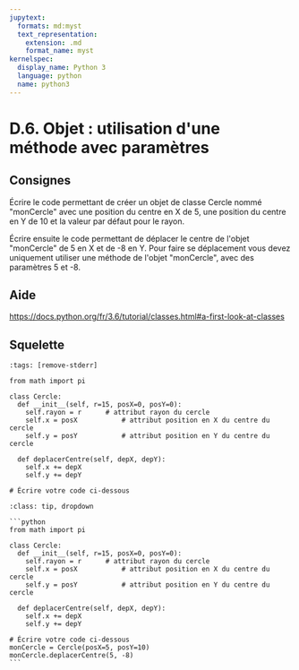 ```yaml
---
jupytext:
  formats: md:myst
  text_representation:
    extension: .md
    format_name: myst
kernelspec:
  display_name: Python 3
  language: python
  name: python3
---
```


# D.6. Objet : utilisation d'une méthode avec paramètres

## Consignes

Écrire le code permettant de créer un objet de classe Cercle nommé "monCercle" avec une position du centre en X de 5, une position du centre en Y de 10 et la valeur par défaut pour le rayon.

Écrire ensuite le code permettant de déplacer le centre de l'objet "monCercle" de 5 en X et de -8 en Y. Pour faire se déplacement vous devez uniquement utiliser une méthode de l'objet "monCercle", avec des paramètres 5 et -8.

## Aide

https://docs.python.org/fr/3.6/tutorial/classes.html#a-first-look-at-classes

## Squelette

```{code-cell} python
:tags: [remove-stderr]

from math import pi

class Cercle:
  def __init__(self, r=15, posX=0, posY=0):
    self.rayon = r		# attribut rayon du cercle
    self.x = posX			# attribut position en X du centre du cercle
    self.y = posY			# attribut position en Y du centre du cercle
  
  def deplacerCentre(self, depX, depY):
    self.x += depX
    self.y += depY
  
# Écrire votre code ci-dessous
```

````{admonition} Cliquez ici pour voir la solution
:class: tip, dropdown

```python
from math import pi

class Cercle:
  def __init__(self, r=15, posX=0, posY=0):
    self.rayon = r		# attribut rayon du cercle
    self.x = posX			# attribut position en X du centre du cercle
    self.y = posY			# attribut position en Y du centre du cercle
  
  def deplacerCentre(self, depX, depY):
    self.x += depX
    self.y += depY
  
# Écrire votre code ci-dessous
monCercle = Cercle(posX=5, posY=10)
monCercle.deplacerCentre(5, -8)
```
````

